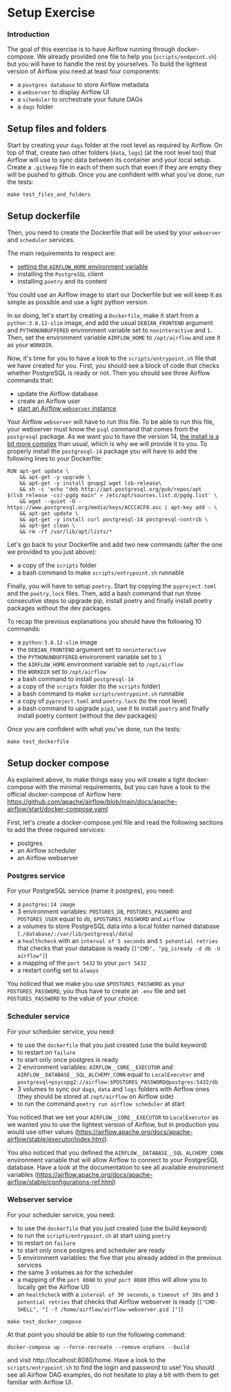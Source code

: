 # Setup Exercise


### Introduction

The goal of this exercise is to have Airflow running through docker-compose. We already provided one file to help you (`scripts/endpoint.sh`) but you will have to handle the rest by yourselves. To build the lightest version of Airflow you need at least four components:
- a `postgres database` to store Airflow metadata
- a `webserver` to display Airflow UI
- a `scheduler` to orchestrate your future DAGs
- a `dags` folder

## Setup files and folders

Start by creating your `dags` folder at the root level as required by Airflow. On top of that, create two other folders (`data`, `logs`) (at the root level too) that Airflow will use to sync data between its container and your local setup.
Create a `.gitkeep` file in each of them such that even if they are empty they will be pushed to github. Once you are confident with what you've done, run the tests:

```
make test_files_and_folders
```

## Setup dockerfile

Then, you need to create the Dockerfile that will be used by your `webserver` and `scheduler` services.

The main requirements to respect are:
- [setting the `AIRFLOW_HOME` environment variable](https://airflow.apache.org/docs/apache-airflow/stable/cli-and-env-variables-ref.html?highlight=airflow_home#envvar-AIRFLOW_HOME)
- installing the `PostgreSQL` client
- installing `poetry` and its content

You could use an Airflow image to start our Dockerfile but we will keep it as simple as possible and use a light python version.

In so doing, let's start by creating a `Dockerfile`, make it start from a `python:3.8.12-slim` image, and add the usual `DEBIAN_FRONTEND` argument and `PYTHONUNBUFFERED` environment variable set to `noninteractive` and `1`. Then, set the environment variable `AIRFLOW_HOME` to `/opt/airflow` and use it as your `WORKDIR`.

Now, it's time for you to have a look to the `scripts/entrypoint.sh` file that we have created for you. First, you should see a block of code that checks whether PostgreSQL is ready or not. Then you should see three Airflow commands that:
- update the Airflow database
- create an Airflow user
- [start an Airflow `webserver` instance](https://airflow.apache.org/docs/apache-airflow/stable/cli-and-env-variables-ref.html#webserver)

Your Airflow `webserver` will have to run this file. To be able to run this file, your webserver must know the `psql` command that comes from the `postgresql` package. As we want you to have the version 14, [the install is a bit more complex](https://techviewleo.com/how-to-install-postgresql-database-on-ubuntu/) than usual, which is why we will provide it to you. To properly install the `postgresql-14` package you will have to add the following lines to your Dockerfile:

```
RUN apt-get update \
    && apt-get -y upgrade \
    && apt-get -y install gnupg2 wget lsb-release\
    && sh -c 'echo "deb http://apt.postgresql.org/pub/repos/apt $(lsb_release -cs)-pgdg main" > /etc/apt/sources.list.d/pgdg.list' \
    && wget --quiet -O - https://www.postgresql.org/media/keys/ACCC4CF8.asc | apt-key add - \
    && apt-get update \
    && apt-get -y install curl postgresql-14 postgresql-contrib \
    && apt-get clean \
    && rm -rf /var/lib/apt/lists/*
```

Let's go back to your Dockerfile and add two new commands (after the one we provided to you just above):
- a copy of the `scripts` folder
- a bash command to make `scripts/entrypoint.sh` runnable

Finally, you will have to setup `poetry`. Start by copying the `pyproject.toml` and the `poetry.lock` files. Then, add a bash command that run three consecutive steps to upgrade pip, install poetry and finally install poetry packages without the dev packages.

To recap the previous explanations you should have the following 10 commands:
- a `python:3.8.12-slim` image
- the `DEBIAN_FRONTEND` argument set to `noninteractive`
- the `PYTHONUNBUFFERED` environment variable set to `1`
- the `AIRFLOW_HOME` environment variable set to `/opt/airflow`
- the `WORKDIR` set to `/opt/airflow`
- a bash command to install `postgresql-14`
- a copy of the `scripts` folder (to the `scripts` folder)
- a bash command to make `scripts/entrypoint.sh` runnable
- a copy of `pyproject.toml` and `poetry.lock` (to the root level)
- a bash command to upgrade `pip3`, use it to install `poetry` and finally install poetry content (without the dev packages)

Once you are confident with what you've done, run the tests:

```
make test_dockerfile
```

## Setup docker compose

As explained above, to make things easy you will create a light docker-compose with the minimal requirements, but you can have a look to the official docker-compose of Airflow here: https://github.com/apache/airflow/blob/main/docs/apache-airflow/start/docker-compose.yaml

First, let's create a docker-compose.yml file and read the following sections to add the three required services:
- postgres
- an Airflow scheduler
- an Airflow webserver

### Postgres service

For your PostgreSQL service (name it postgres), you need:
- a `postgres:14 image`
- 3 environment variables: `POSTGRES_DB`, `POSTGRES_PASSWORD` and `POSTGRES_USER` equal to `db`, `$POSTGRES_PASSWORD` and `airflow`
- a volumes to store PostgreSQL data into a local folder named database (`./database/:/var/lib/postgresql/data`)
- a `healthcheck` with an `interval of 5 seconds` and `5 potential retries` that checks that your database is ready (`["CMD", "pg_isready -d db -U airflow"]`)
- a mapping of the `port 5432` to your `port 5432`
- a restart config set to `always`

You noticed that we make you use `$POSTGRES_PASSWORD` as your `POSTGRES_PASSWORD`, you thus have to create an `.env` file and set `POSTGRES_PASSWORD` to the value of your choice.

### Scheduler service

For your scheduler service, you need:
- to use the `dockerfile` that you just created (use the build keyword)
- to restart on `failure`
- to start only once postgres is ready
- 2 environment variables: `AIRFLOW__CORE__EXECUTOR` and `AIRFLOW__DATABASE__SQL_ALCHEMY_CONN` equal to `LocalExecutor` and `postgresql+psycopg2://airflow:$POSTGRES_PASSWORD@postgres:5432/db`
- 3 volumes to sync our `dags`, `data` and `logs` folders with Airflow ones (they should be stored at `/opt/airflow` on Airflow side)
- to run the command `poetry run airflow scheduler` at start

You noticed that we set your `AIRFLOW__CORE__EXECUTOR` to `LocalExecutor` as we wanted you to use the lightest version of Airflow, but in production you would use other values (https://airflow.apache.org/docs/apache-airflow/stable/executor/index.html).

You also noticed that you defined the `AIRFLOW__DATABASE__SQL_ALCHEMY_CONN` environment variable that will allow Airflow to connect to your PostgreSQL database. Have a look at the documentation to see all available environment variables (https://airflow.apache.org/docs/apache-airflow/stable/configurations-ref.html)

### Webserver service

For your scheduler service, you need:
- to use the `dockerfile` that you just created (use the build keyword)
- to run the `scripts/entrypoint.sh` at start using `poetry`
- to restart on `failure`
- to start only once postgres and scheduler are ready
- 5 environment variables: the five that you already added in the previous services
- the same 3 volumes as for the scheduler
- a mapping of the `port 8080` to your `port 8080` (this will allow you to locally get the Airflow UI)
- an `healthcheck` with a `interval of 30 seconds`, `a timeout of 30s` and `3 potential retries` that checks that Airflow webserver is ready (`["CMD-SHELL", "[ -f /home/airflow/airflow-webserver.pid ]"]`)

```
make test_docker_compose
```

At that point you should be able to run the following command:

```
docker-compose up --force-recreate --remove-orphans --build
```

and visit http://localhost:8080/home. Have a look to the `scripts/entrypoint.sh` to find the login and password to use! You should see all Airflow DAG examples, do not hesitate to play a bit with them to get familiar with Airflow UI.

